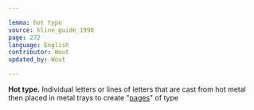 ```yaml
---

lemma: hot type
source: kline_guide_1998
page: 272
language: English
contributor: Wout
updated_by: Wout

---
```


**Hot type.** Individual letters or lines of letters that are cast from hot metal then placed in metal trays to create "[pages](page.html)" of type
